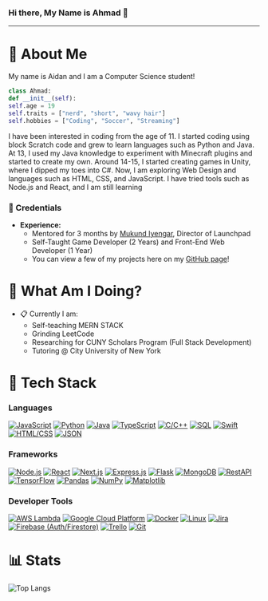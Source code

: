 ### Hi there, My Name is Ahmad 👋

<hr>

# 📮 About Me

My name is Aidan and I am a Computer Science student!

```python
class Ahmad:
def __init__(self):
self.age = 19
self.traits = ["nerd", "short", "wavy hair"]
self.hobbies = ["Coding", "Soccer", "Streaming"]
```

I have been interested in coding from the age of 11. I started coding using block Scratch code and grew to learn languages such as Python and Java. At 13, I used my Java knowledge to experiment with Minecraft plugins and started to create my own. Around 14-15, I started creating games in Unity, where I dipped my toes into C#. Now, I am exploring Web Design and languages such as HTML, CSS, and JavaScript. I have tried tools such as Node.js and React, and I am still learning

### 💼 Credentials
- **Experience:**
  - Mentored for 3 months by [Mukund Iyengar](https://faculty.stevens.edu/miyengar), Director of Launchpad
  - Self-Taught Game Developer (2 Years) and Front-End Web Developer (1 Year)
  - You can view a few of my projects here on my [GitHub page](https://github.com/ouckah)!

# 📍 What Am I Doing?
- 📋 Currently I am:
  - Self-teaching MERN STACK
  - Grinding LeetCode
  - Researching for CUNY Scholars Program (Full Stack Development)
  - Tutoring @ City University of New York

# 🚀 Tech Stack

### Languages
[![JavaScript](https://skillicons.dev/icons?i=js&theme=dark)](https://skillicons.dev) [![Python](https://skillicons.dev/icons?i=python&theme=dark)](https://skillicons.dev) [![Java](https://skillicons.dev/icons?i=java&theme=dark)](https://skillicons.dev) [![TypeScript](https://skillicons.dev/icons?i=ts&theme=dark)](https://skillicons.dev) [![C/C++](https://skillicons.dev/icons?i=c&theme=dark)](https://skillicons.dev) [![SQL](https://skillicons.dev/icons?i=sql&theme=dark)](https://skillicons.dev) [![Swift](https://skillicons.dev/icons?i=swift&theme=dark)](https://skillicons.dev) [![HTML/CSS](https://skillicons.dev/icons?i=html&theme=dark)](https://skillicons.dev) [![JSON](https://skillicons.dev/icons?i=json&theme=dark)](https://skillicons.dev)

### Frameworks
[![Node.js](https://skillicons.dev/icons?i=nodejs&theme=dark)](https://skillicons.dev) [![React](https://skillicons.dev/icons?i=react&theme=dark)](https://skillicons.dev) [![Next.js](https://skillicons.dev/icons?i=next&theme=dark)](https://skillicons.dev) [![Express.js](https://skillicons.dev/icons?i=express&theme=dark)](https://skillicons.dev) [![Flask](https://skillicons.dev/icons?i=flask&theme=dark)](https://skillicons.dev) [![MongoDB](https://skillicons.dev/icons?i=mongodb&theme=dark)](https://skillicons.dev) [![RestAPI](https://skillicons.dev/icons?i=restapi&theme=dark)](https://skillicons.dev) [![TensorFlow](https://skillicons.dev/icons?i=tensorflow&theme=dark)](https://skillicons.dev) [![Pandas](https://skillicons.dev/icons?i=pandas&theme=dark)](https://skillicons.dev) [![NumPy](https://skillicons.dev/icons?i=numpy&theme=dark)](https://skillicons.dev) [![Matplotlib](https://skillicons.dev/icons?i=matplotlib&theme=dark)](https://skillicons.dev)

### Developer Tools
[![AWS Lambda](https://skillicons.dev/icons?i=aws&theme=dark)](https://skillicons.dev) [![Google Cloud Platform](https://skillicons.dev/icons?i=googlecloud&theme=dark)](https://skillicons.dev) [![Docker](https://skillicons.dev/icons?i=docker&theme=dark)](https://skillicons.dev) [![Linux](https://skillicons.dev/icons?i=linux&theme=dark)](https://skillicons.dev) [![Jira](https://skillicons.dev/icons?i=jira&theme=dark)](https://skillicons.dev) [![Firebase (Auth/Firestore)](https://skillicons.dev/icons?i=firebase&theme=dark)](https://skillicons.dev) [![Trello](https://skillicons.dev/icons?i=trello&theme=dark)](https://skillicons.dev) [![Git](https://skillicons.dev/icons?i=git&theme=dark)](https://skillicons.dev)




# 📊 Stats
![Top Langs](https://github-readme-stats.vercel.app/api/top-langs/?username=ahmadbasyouni10&layout=compact&exclude_repo=Olympic_Medal_Predictor_ML_Python,Flix-Movie-IOS-App,PROJECT7-IOS101,Tasks-App)
